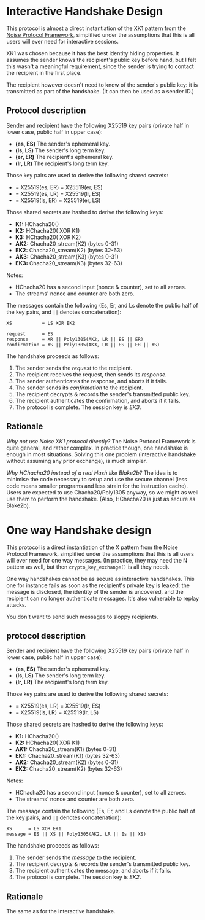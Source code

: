 Interactive Handshake Design
============================

This protocol is almost a direct instantiation of the XK1 pattern from
the [Noise Protocol Framework](https://noiseprotocol.org/), simplified
under the assumptions that this is all users will ever need for
interactive sessions.

XK1 was chosen because it has the best identity hiding properties.  It
assumes the sender knows the recipient's public key before hand, but I
felt this wasn't a meaningful requirement, since the sender is trying to
contact the recipient in the first place.

The recipient however doesn't need to know of the sender's public key:
it is transmitted as part of the handshake. (It can then be used as a
sender ID.)


Protocol description
--------------------

Sender and recipient have the following X25519 key pairs (private half
in lower case, public half in upper case):

- __(es, ES)__ The sender's ephemeral key.
- __(ls, LS)__ The sender's long term key.
- __(er, ER)__ The recipient's ephemeral key.
- __(lr, LR)__ The recipient's long term key.

Those key pairs are used to derive the following shared secrets:

- __<ee>__ = X25519(es, ER) = X25519(er, ES)
- __<el>__ = X25519(es, LR) = X25519(lr, ES)
- __<le>__ = X25519(ls, ER) = X25519(er, LS)

Those shared secrets are hashed to derive the following keys:

- __K1:__ HChacha20(<ee>)
- __K2:__ HChacha20(<el> XOR K1)
- __K3:__ HChacha20(<le> XOR K2)
- __AK2:__ Chacha20_stream(K2) (bytes  0-31)
- __EK2:__ Chacha20_stream(K2) (bytes 32-63)
- __AK3:__ Chacha20_stream(K3) (bytes  0-31)
- __EK3:__ Chacha20_stream(K3) (bytes 32-63)

Notes:

- HChacha20 has a second input (nonce & counter), set to all zeroes.
- The streams' nonce and counter are both zero.

The messages contain the following (Es, Er, and Ls denote the public
half of the key pairs, and `||` denotes concatenation):

    XS           = LS XOR EK2

    request      = ES
    response     = XR || Poly1305(AK2, LR || ES || ER)
    confirmation = XS || Poly1305(AK3, LR || ES || ER || XS)

The handshake proceeds as follows:

1. The sender sends the _request_ to the recipient.
2. The recipient receives the request, then sends its _response_.
3. The sender authenticates the response, and aborts if it fails.
4. The sender sends its _confirmation_ to the recipient.
5. The recipient decrypts & records the sender's transmitted public key.
6. The recipient authenticates the confirmation, and aborts if it fails.
7. The protocol is complete. The session key is _EK3_.


Rationale
---------

_Why not use Noise XK1 protocol directly?_ The Noise Protocol Framework
is quite general, and rather complex.  In practice though, one handshake
is enough in most situations.  Solving this one problem (interactive
handshake without assuming any prior exchange), is much simpler.

_Why HChacha20 instead of a real Hash like Blake2b?_ The idea is to
minimise the code necessary to setup and use the secure channel (less
code means smaller programs and less strain for the instruction cache).
Users are expected to use Chacha20/Poly1305 anyway, so we might as well
use them to perform the handshake. (Also, HChacha20 is just as secure as
Blake2b).


One way Handshake design
========================

This protocol is a direct instantiation of the X pattern from the Noise
Protocol Framework, simplified under the assumptions that this is all
users will ever need for one way messages. (In practice, they may need
the N pattern as well, but then `crypto_key_exchange()` is all they
need).

One way handshakes cannot be as secure as interactive handshakes. This
one for instance fails as soon as the recipient's private key is leaked:
the message is disclosed, the identity of the sender is uncovered, and
the recipient can no longer authenticate messages.  It's also vulnerable
to replay attacks.

You don't want to send such messages to sloppy recipients.


protocol description
--------------------

Sender and recipient have the following X25519 key pairs (private half
in lower case, public half in upper case):

- __(es, ES)__ The sender's ephemeral key.
- __(ls, LS)__ The sender's long term key.
- __(lr, LR)__ The recipient's long term key.

Those key pairs are used to derive the following shared secrets:

- __<el>__ = X25519(es, LR) = X25519(lr, ES)
- __<ll>__ = X25519(ls, LR) = X25519(lr, LS)

Those shared secrets are hashed to derive the following keys:

- __K1:__ HChacha20(<el>)
- __K2:__ HChacha20(<ll> XOR K1)
- __AK1:__ Chacha20_stream(K1) (bytes  0-31)
- __EK1:__ Chacha20_stream(K1) (bytes 32-63)
- __AK2:__ Chacha20_stream(K2) (bytes  0-31)
- __EK2:__ Chacha20_stream(K2) (bytes 32-63)

Notes:

- HChacha20 has a second input (nonce & counter), set to all zeroes.
- The streams' nonce and counter are both zero.

The message contain the following (Es, Er, and Ls denote the public half
of the key pairs, and `||` denotes concatenation):

    XS      = LS XOR EK1
    message = ES || XS || Poly1305(AK2, LR || Es || XS)

The handshake proceeds as follows:

1. The sender sends the _message_ to the recipient.
2. The recipient decrypts & records the sender's transmitted public key.
3. The recipient authenticates the message, and aborts if it fails.
4. The protocol is complete. The session key is _EK2_.


Rationale
---------

The same as for the interactive handshake.
